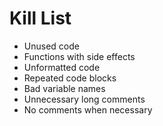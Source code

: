 Kill List
=========
* Unused code
* Functions with side effects
* Unformatted code
* Repeated code blocks
* Bad variable names
* Unnecessary long comments
* No comments when necessary

